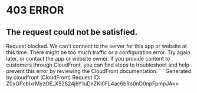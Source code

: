 # 403 ERROR

## The request could not be satisfied.

Request blocked. We can't connect to the server for this app or website at this time. There might be too much traffic or a configuration error. Try again later, or contact the app or website owner. If you provide content to customers through CloudFront, you can find steps to troubleshoot and help prevent this error by reviewing the CloudFront documentation. ```
Generated by cloudfront (CloudFront)
Request ID: Z0xOPcbIxrMyzOE_X52824jhY1uDnZKi0FL4ac6bRo0nD0npFpmpJA==

```

